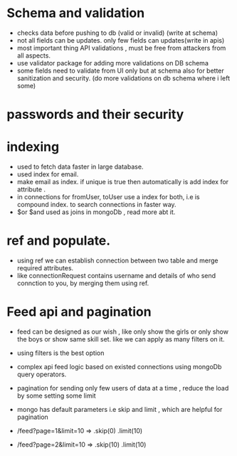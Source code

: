 # Schema and validation

- checks data before pushing to db (valid or invalid) (write at schema)
- not all fields can be updates. only few fields can updates(write in apis)
- most important thing API validations , must be free from attackers from all aspects.
- use validator package for adding more validations on DB schema
- some fields need to validate from UI only but at schema also for better sanitization and security. (do more validations on db schema where i left some)

# passwords and their security

# indexing

- used to fetch data faster in large database.
- used index for email.
- make email as index. if unique is true then automatically is add index for attribute .
- in connections for fromUser, toUser use a index for both, i.e is compound index. to search connections in faster way.
- $or $and used as joins in mongoDb , read more abt it.

# ref and populate.

- using ref we can establish connection between two table and merge required attributes.
- like connectionRequest contains username and details of who send connction to you, by merging them using ref.

# Feed api and pagination

- feed can be designed as our wish , like only show the girls or only show the boys or show same skill set. like we can apply as many filters on it.
- using filters is the best option

- complex api feed logic based on existed connections using mongoDb query operators.
- pagination for sending only few users of data at a time , reduce the load by some setting some limit
- mongo has default parameters i.e skip and limit , which are helpful for pagination
- /feed?page=1&limit=10 => .skip(0) .limit(10)
- /feed?page=2&limit=10 => .skip(10) .limit(10)
